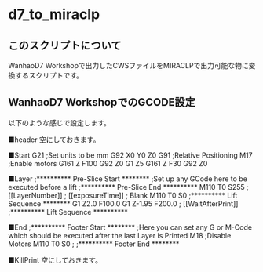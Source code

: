 # d7_to_miraclp

## このスクリプトについて
WanhaoD7 Workshopで出力したCWSファイルをMIRACLPで出力可能な物に変換するスクリプトです。

##  WanhaoD7 WorkshopでのGCODE設定
以下のような感じで設定します。

■header
空にしておきます。

■Start
G21 ;Set units to be mm
G92 X0 Y0 Z0
G91 ;Relative Positioning
M17 ;Enable motors
G161 Z F100
G92 Z0
G1 Z5
G161 Z F30
G92 Z0

■Layer
;********** Pre-Slice Start ********
;Set up any GCode here to be executed before a lift
;********** Pre-Slice End **********
M110 T0 S255
;<Slice> [[LayerNumber]]
;<Delay> [[exposureTime]]
;<Slice> Blank
M110 T0 S0
;********** Lift Sequence ********
G1 Z2.0 F100.0
G1 Z-1.95 F200.0
;<Delay> [[WaitAfterPrint]]
;********** Lift Sequence **********

■End
;********** Footer Start ********
;Here you can set any G or M-Code which should be executed after the last Layer is Printed
M18 ;Disable Motors
M110 T0 S0
;<Completed>
;********** Footer End ********

■KillPrint
空にしておきます。